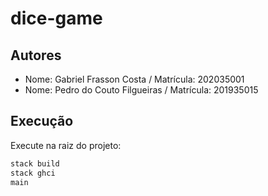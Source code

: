 # dice-game

## Autores
 - Nome: Gabriel Frasson Costa / Matrícula: 202035001
 - Nome: Pedro do Couto Filgueiras / Matrícula: 201935015

## Execução
Execute na raiz do projeto:
```bash
stack build
stack ghci
main
```